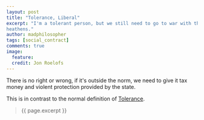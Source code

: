 ```yaml
---
layout: post
title: "Tolerance, Liberal"
excerpt: "I'm a tolerant person, but we still need to go to war with the brown
heathens."
author: madphilosopher
tags: [social_contract]
comments: true
image:
  feature:
  credit: Jon Roelofs
---
```


There is no right or wrong, if it's outside the norm, we need to give it tax
money and violent protection provided by the state.

This is in contrast to the normal definition of [Tolerance](/tolerance).

> {{ page.excerpt }}
